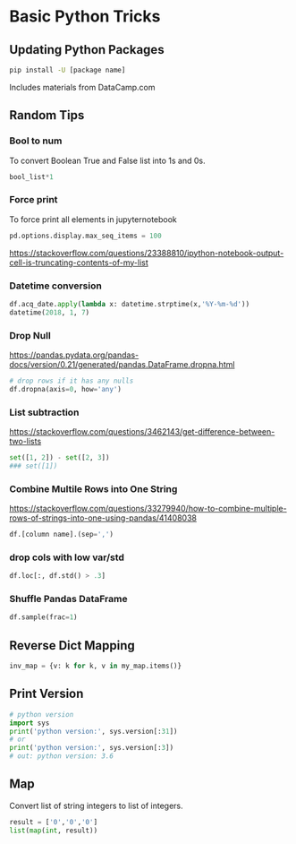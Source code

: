 # Basic Python Tricks

## Updating Python Packages 

```sh 
pip install -U [package name]
```

Includes materials from DataCamp.com 

## Random Tips
### Bool to num
To convert Boolean True and False list into 1s and 0s.

```py
bool_list*1
```
### Force print
To force print all elements in jupyternotebook 

```py
pd.options.display.max_seq_items = 100
```

https://stackoverflow.com/questions/23388810/ipython-notebook-output-cell-is-truncating-contents-of-my-list

### Datetime conversion 
```py
df.acq_date.apply(lambda x: datetime.strptime(x,'%Y-%m-%d'))
datetime(2018, 1, 7)
```

### Drop Null 
https://pandas.pydata.org/pandas-docs/version/0.21/generated/pandas.DataFrame.dropna.html
```py 
# drop rows if it has any nulls 
df.dropna(axis=0, how='any')
```

### List subtraction 
https://stackoverflow.com/questions/3462143/get-difference-between-two-lists

```py
set([1, 2]) - set([2, 3])
### set([1]) 
```

### Combine Multile Rows into One String

https://stackoverflow.com/questions/33279940/how-to-combine-multiple-rows-of-strings-into-one-using-pandas/41408038

```py
df.[column name].(sep=',')
```

### drop cols with low var/std
```py
df.loc[:, df.std() > .3]
```

### Shuffle Pandas DataFrame 
```py 
df.sample(frac=1)
```

## Reverse Dict Mapping 

```py 
inv_map = {v: k for k, v in my_map.items()}
```

## Print Version 

```py 
# python version 
import sys
print('python version:', sys.version[:31])
# or 
print('python version:', sys.version[:3])
# out: python version: 3.6
```

## Map 

Convert list of string integers to list of integers. 

```py 
result = ['0','0','0']
list(map(int, result))
```